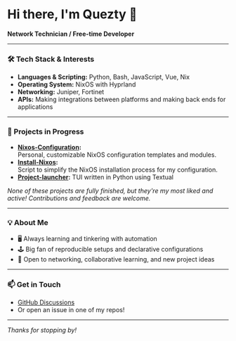 # Hi there, I'm Quezty 👋

**Network Technician / Free-time Developer**

---

### 🛠️ Tech Stack & Interests

- **Languages & Scripting:** Python, Bash, JavaScript, Vue, Nix
- **Operating System:** NixOS with Hyprland
- **Networking:** Juniper, Fortinet
- **APIs:** Making integrations between platforms and making back ends for applications

---

### 🚧 Projects in Progress

- **[Nixos-Configuration](https://github.com/Quezty/Nixos-Configuration):**  
  Personal, customizable NixOS configuration templates and modules.
- **[Install-Nixos](https://github.com/Quezty/Install-Nixos):**  
  Script to simplify the NixOS installation process for my configuration.
- **[Project-launcher](https://github.com/Quezty/Project-launcher):**
  TUI written in Python using Textual

*None of these projects are fully finished, but they're my most liked and active! Contributions and feedback are welcome.*

---

### 💡 About Me

- 🖥️ Always learning and tinkering with automation
- 🕹️ Big fan of reproducible setups and declarative configurations
- 🤝 Open to networking, collaborative learning, and new project ideas

---

### 📫 Get in Touch

- [GitHub Discussions](https://github.com/Quezty)
- Or open an issue in one of my repos!

---

_Thanks for stopping by!_

